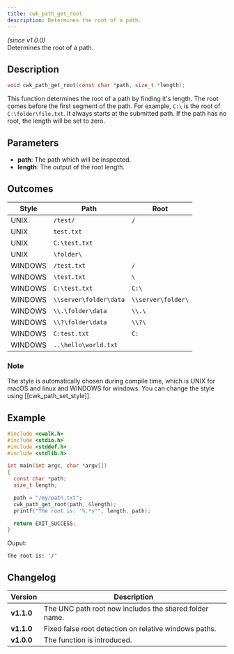 ```yaml
---
title: cwk_path_get_root
description: Determines the root of a path.
---
```


_(since v1.0.0)_  
Determines the root of a path.

## Description
```c
void cwk_path_get_root(const char *path, size_t *length);
```
This function determines the root of a path by finding it's length.  The root comes before the first segment of the path. For example, ``C:\`` is the root of ``C:\folder\file.txt``. It always starts at the submitted path. If the path has no root, the length will be set to zero.

## Parameters
 * **path**: The path which will be inspected.
 * **length**: The output of the root length.

## Outcomes

| Style   | Path                     | Root                 |
|---------|--------------------------|----------------------|
| UNIX    | ``/test/``               | ``/``                |
| UNIX    | ``test.txt``             | `` ``                |
| UNIX    | ``C:\test.txt``          | `` ``                |
| UNIX    | ``\folder\``             | `` ``                |
| WINDOWS | ``/test.txt``            | ``/``                |
| WINDOWS | ``\test.txt``            | ``\``                |
| WINDOWS | ``C:\test.txt``          | ``C:\``              |
| WINDOWS | ``\\server\folder\data`` | ``\\server\folder\`` |
| WINDOWS | ``\\.\folder\data``      | ``\\.\``             |
| WINDOWS | ``\\?\folder\data``      | ``\\?\``             |
| WINDOWS | ``C:test.txt``           | ``C:``               |
| WINDOWS | ``..\hello\world.txt``   | `` ``                |

### Note
The style is automatically chosen during compile time, which is 
UNIX for macOS and linux and WINDOWS for windows. You can change the style
using [[cwk_path_set_style]].

## Example
```c
#include <cwalk.h>
#include <stdio.h>
#include <stddef.h>
#include <stdlib.h>

int main(int argc, char *argv[])
{
  const char *path;
  size_t length;

  path = "/my/path.txt";
  cwk_path_get_root(path, &length);
  printf("The root is: '%.*s'", length, path);

  return EXIT_SUCCESS;
}
```

Ouput:
```
The root is: '/'
```

## Changelog

| Version    | Description                                            |
|------------|--------------------------------------------------------|
| **v1.1.0** | The UNC path root now includes the shared folder name. |
| **v1.1.0** | Fixed false root detection on relative windows paths.  |
| **v1.0.0** | The function is introduced.                            |